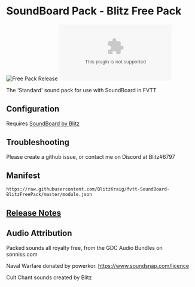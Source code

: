 # SoundBoard Pack - Blitz Free Pack

![Free Pack Release](https://github.com/BlitzKraig/fvtt-SoundBoard-BlitzFreePack/workflows/SoundBoard-BlitzFreePack%20Release/badge.svg)
![Latest Release Download Count](https://img.shields.io/github/downloads/BlitzKraig/fvtt-SoundBoard-BlitzFreePack/latest/soundboard-freepack-release.zip)

The 'Standard' sound pack for use with SoundBoard in FVTT

## Configuration

Requires [SoundBoard by Blitz](https://github.com/BlitzKraig/fvtt-SoundBoard)

## Troubleshooting

Please create a github issue, or contact me on Discord at Blitz#6797

## Manifest

`https://raw.githubusercontent.com/BlitzKraig/fvtt-SoundBoard-BlitzFreePack/master/module.json`

## [Release Notes](./CHANGELOG.md)

## Audio Attribution

Packed sounds all royalty free, from the GDC Audio Bundles on sonniss.com

Naval Warfare donated by powerkor. <https://www.soundsnap.com/licence>

Cult Chant sounds created by Blitz
